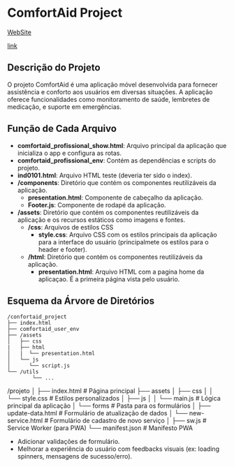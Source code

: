 # ComfortAid Project

[WebSite](https://junhaumhayden.github.io/ComfortAid_APP_Project/)

[link](https://junhaumhayden.github.io/publish/)
## Descrição do Projeto

O projeto ComfortAid é uma aplicação móvel desenvolvida para fornecer assistência e conforto aos usuários em diversas situações. A aplicação oferece funcionalidades como monitoramento de saúde, lembretes de medicação, e suporte em emergências.

## Função de Cada Arquivo

- **comfortaid_profissional_show.html**: Arquivo principal da aplicação que inicializa o app e configura as rotas.
- **comfortaid_profissional_env**: Contém as dependências e scripts do projeto.
- **ind0101.html**: Arquivo HTML teste (deveria ter sido o index).
- **/components**: Diretório que contém os componentes reutilizáveis da aplicação.
    - **presentation.html**: Componente de cabeçalho da aplicação.
    - **Footer.js**: Componente de rodapé da aplicação.
- **/assets**: Diretório que contém os componentes reutilizáveis da aplicação e os recursos estáticos como imagens e fontes.
    - **/css**: Arquivos de estilos CSS 
        - **style.css**: Arquivo CSS com os estilos principais da aplicação para a interface do usuário (principalmete os estilos para o header e footer).
    - **/html**: Diretório que contém os componentes reutilizáveis da aplicação.
        - **presentation.html**: Arquivo HTML com a pagina home da aplicaçao. É a primeira página vista pelo usuário.

## Esquema da Árvore de Diretórios

```
/confortaid_project
├── index.html
├── comfortaid_user_env
├── /assets
│   ├── css
|   ├── html
│   |  └── presentation.html
│   └── js
│      └── script.js
└── /utils
        └── ...
```


/projeto
│
├── index.html          # Página principal
├── assets
│   ├── css
│   │   └── style.css   # Estilos personalizados
│   ├── js
│   │   └── main.js     # Lógica principal da aplicação
│   └── forms           # Pasta para os formulários
│       ├── update-data.html  # Formulário de atualização de dados
│       └── new-service.html  # Formulário de cadastro de novo serviço
│
├── sw.js               # Service Worker (para PWA)
└── manifest.json       # Manifesto PWA




- Adicionar validações de formulário.
- Melhorar a experiência do usuário com feedbacks visuais (ex: loading spinners, mensagens de sucesso/erro).